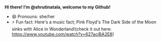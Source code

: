 <strong>Hi there! I’m @shrutinatala, welcome to my Github!</strong>
- 😄 Pronouns: she/her
- ⚡ Fun fact: Here's a music fact; Pink Floyd's The Dark Side of the Moon sinks with Alice in Wonderland!(check it out here: https://www.youtube.com/watch?v=627aciBA2E8)

<!---
shrutinatala/shrutinatala is a ✨ special ✨ repository because its `README.md` (this file) appears on your GitHub profile.
You can click the Preview link to take a look at your changes.
--->
